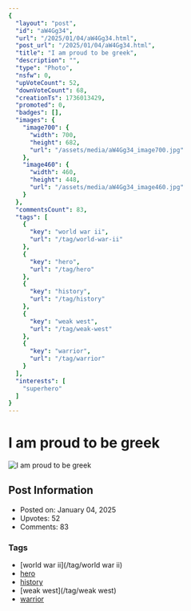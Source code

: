 ```yaml
---
{
  "layout": "post",
  "id": "aW4Gg34",
  "url": "/2025/01/04/aW4Gg34.html",
  "post_url": "/2025/01/04/aW4Gg34.html",
  "title": "I am proud to be greek",
  "description": "",
  "type": "Photo",
  "nsfw": 0,
  "upVoteCount": 52,
  "downVoteCount": 68,
  "creationTs": 1736013429,
  "promoted": 0,
  "badges": [],
  "images": {
    "image700": {
      "width": 700,
      "height": 682,
      "url": "/assets/media/aW4Gg34_image700.jpg"
    },
    "image460": {
      "width": 460,
      "height": 448,
      "url": "/assets/media/aW4Gg34_image460.jpg"
    }
  },
  "commentsCount": 83,
  "tags": [
    {
      "key": "world war ii",
      "url": "/tag/world-war-ii"
    },
    {
      "key": "hero",
      "url": "/tag/hero"
    },
    {
      "key": "history",
      "url": "/tag/history"
    },
    {
      "key": "weak west",
      "url": "/tag/weak-west"
    },
    {
      "key": "warrior",
      "url": "/tag/warrior"
    }
  ],
  "interests": [
    "superhero"
  ]
}
---
```


# I am proud to be greek

![I am proud to be greek](/assets/media/aW4Gg34_image700.jpg)

## Post Information

- Posted on: January 04, 2025
- Upvotes: 52
- Comments: 83

### Tags

- [world war ii](/tag/world war ii)
- [hero](/tag/hero)
- [history](/tag/history)
- [weak west](/tag/weak west)
- [warrior](/tag/warrior)
